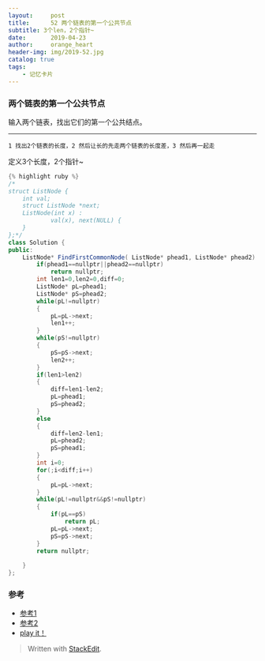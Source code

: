 ```yaml
---
layout:     post
title:      52 两个链表的第一个公共节点
subtitle: 3个len，2个指针~
date:       2019-04-23
author:     orange_heart
header-img: img/2019-52.jpg
catalog: true
tags:
    - 记忆卡片
---
```


###   两个链表的第一个公共节点
输入两个链表，找出它们的第一个公共结点。

-----------------


`1 找出2个链表的长度，2 然后让长的先走两个链表的长度差，3 然后再一起走`  

定义3个长度，2个指针~


```java
{% highlight ruby %}
/*
struct ListNode {
	int val;
	struct ListNode *next;
	ListNode(int x) :
			val(x), next(NULL) {
	}
};*/
class Solution {
public:
    ListNode* FindFirstCommonNode( ListNode* phead1, ListNode* phead2) {
        if(phead1==nullptr||phead2==nullptr)
            return nullptr;
        int len1=0,len2=0,diff=0;
        ListNode* pL=phead1;
        ListNode* pS=phead2;
        while(pL!=nullptr)
        {
            pL=pL->next;
            len1++;
        }
        while(pS!=nullptr)
        {
            pS=pS->next;
            len2++;
        }
        if(len1>len2)
        {
            diff=len1-len2;
            pL=phead1;
            pS=phead2;
        }
        else
        {
            diff=len2-len1;
            pL=phead2;
            pS=phead1;
        }
        int i=0;
        for(;i<diff;i++)
        {
            pL=pL->next;
        }
        while(pL!=nullptr&&pS!=nullptr)
        {
            if(pL==pS)
                return pL;
            pL=pL->next;
            pS=pS->next;
        }
        return nullptr;
        
    }
};
```

### 参考

- [参考1](https://github.com/zhedahht/CodingInterviewChinese2)
- [参考2](https://github.com/gatieme/CodingInterviews)
- [play it！](https://www.nowcoder.com/practice/6ab1d9a29e88450685099d45c9e31e46?tpId=13&tqId=11189&tPage=2&rp=3&ru=/ta/coding-interviews&qru=/ta/coding-interviews/question-ranking)



> Written with [StackEdit](https://stackedit.io/).

<head>
    <script src="https://cdn.mathjax.org/mathjax/latest/MathJax.js?config=TeX-AMS-MML_HTMLorMML" type="text/javascript"></script>
    <script type="text/x-mathjax-config">
        MathJax.Hub.Config({
            tex2jax: {
            skipTags: ['script', 'noscript', 'style', 'textarea', 'pre'],
            inlineMath: [['$','$']]
            }
        });
    </script>
</head>
<!--stackedit_data:
eyJoaXN0b3J5IjpbMTQ3MTg0NjkzLDExMDg4OTE4MTUsLTQwMz
kyNzk2OSw1OTU1ODMyNjksMjEzNTMxMzA1MF19
-->